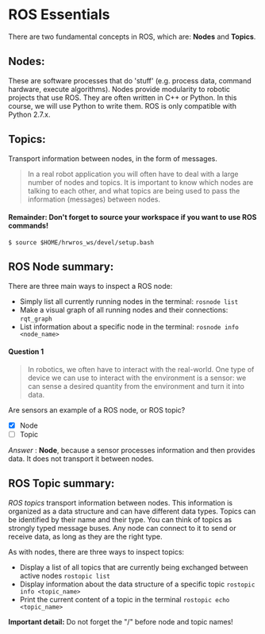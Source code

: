 # ROS Essentials

There are two fundamental concepts in ROS, which are: **Nodes** and **Topics**. 

## Nodes:
These are software processes that do 'stuff' (e.g. process data, command hardware, execute algorithms). Nodes provide modularity to robotic projects that use ROS. They are often written in C++ or Python. In this course, we will use Python to write them. ROS is only compatible with Python 2.7.x.

## Topics:
Transport information between nodes, in the form of messages.

> In a real robot application you will often have to deal with a large number of nodes and topics. It is important to know which nodes are talking to each other, and what topics are being used to pass the information (messages) between nodes.

#### Remainder: Don't forget to source your workspace if you want to use ROS commands!
``` $ source $HOME/hrwros_ws/devel/setup.bash ```

## ROS Node summary:

There are three main ways to inspect a ROS node:

* Simply list all currently running nodes in the terminal:
`rosnode list`
* Make a visual graph of all running nodes and their connections:
`rqt_graph`
* List information about a specific node in the terminal:
`rosnode info <node_name>`

#### Question 1
> In robotics, we often have to interact with the real-world. One type of device we can use to interact with the environment is a sensor: we can sense a desired quantity from the environment and turn it into data.

Are sensors an example of a ROS node, or ROS topic?

- [x] Node
- [ ] Topic

*Answer* : **Node**, because a sensor processes information and then provides data. It does not transport it between nodes.

## ROS Topic summary:

*ROS topics* transport information between nodes. This information is organized as a data structure and can have different data types. Topics can be identified by their name and their type. You can think of topics as strongly typed message buses. Any node can connect to it to send or receive data, as long as they are the right type.

As with nodes, there are three ways to inspect topics:

* Display a list of all topics that are currently being exchanged between active nodes
`rostopic list`
* Display information about the data structure of a specific topic
`rostopic info <topic_name>`
* Print the current content of a topic in the terminal
`rostopic echo <topic_name>`

**Important detail:** Do not forget the "/" before node and topic names!

